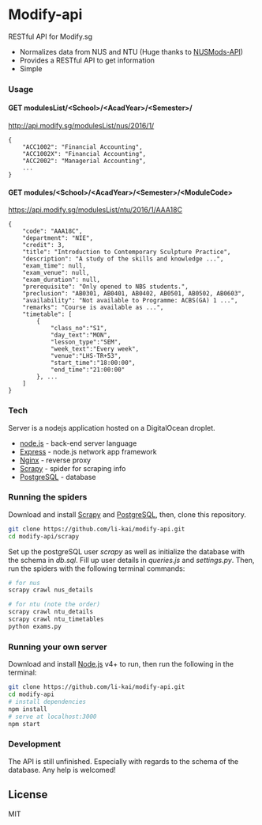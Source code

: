 # Modify-api
RESTful API for Modify.sg

  - Normalizes data from NUS and NTU (Huge thanks to [NUSMods-API])
  - Provides a RESTful API to get information
  - Simple

### Usage
#### GET modulesList/&lt;School&gt;/&lt;AcadYear&gt;/&lt;Semester&gt;/

http://api.modify.sg/modulesList/nus/2016/1/

```
{
	"ACC1002": "Financial Accounting",
	"ACC1002X": "Financial Accounting",
	"ACC2002": "Managerial Accounting",
	...
}
```

#### GET modules/&lt;School&gt;/&lt;AcadYear&gt;/&lt;Semester&gt;/&lt;ModuleCode&gt;

https://api.modify.sg/modulesList/ntu/2016/1/AAA18C

```
{
    "code": "AAA18C",
    "department": "NIE",
    "credit": 3,
    "title": "Introduction to Contemporary Sculpture Practice",
    "description": "A study of the skills and knowledge ...",
    "exam_time": null,
    "exam_venue": null,
    "exam_duration": null,
    "prerequisite": "Only opened to NBS students.",
    "preclusion": "AB0301, AB0401, AB0402, AB0501, AB0502, AB0603",
    "availability": "Not available to Programme: ACBS(GA) 1 ...",
    "remarks": "Course is available as ...",
    "timetable": [
        {
            "class_no":"S1",
            "day_text":"MON",
            "lesson_type":"SEM",
            "week_text":"Every week",
            "venue":"LHS-TR+53",
            "start_time":"18:00:00",
            "end_time":"21:00:00"
        }, ...
    ]
}
```

### Tech
Server is a nodejs application hosted on a DigitalOcean droplet.
* [node.js] - back-end server language
* [Express] - node.js network app framework
* [Nginx] - reverse proxy
* [Scrapy] - spider for scraping info
* [PostgreSQL] - database


### Running the spiders
Download and install [Scrapy](http://doc.scrapy.org/en/latest/intro/install.html) and [PostgreSQL](https://wiki.postgresql.org/wiki/Detailed_installation_guides), then, clone this repository.
```sh
git clone https://github.com/li-kai/modify-api.git
cd modify-api/scrapy
```
Set up the postgreSQL user *scrapy* as well as initialize the database with the schema in *db.sql*. Fill up user details in *queries.js* and *settings.py*. Then, run the spiders with the following terminal commands:
```sh
# for nus
scrapy crawl nus_details

# for ntu (note the order)
scrapy crawl ntu_details
scrapy crawl ntu_timetables
python exams.py
```

### Running your own server
Download and install [Node.js](https://docs.npmjs.com/getting-started/installing-node) v4+ to run, then run the following in the terminal:
```sh
git clone https://github.com/li-kai/modify-api.git
cd modify-api
# install dependencies
npm install
# serve at localhost:3000
npm start
```

### Development
The API is still unfinished. Especially with regards to the schema of the database.
Any help is welcomed!


License
----

MIT


[//]: # (These are reference links used in the body of this note and get stripped out when the markdown processor does its job. There is no need to format nicely because it shouldn't be seen. Thanks SO - http://stackoverflow.com/questions/4823468/store-comments-in-markdown-syntax)


   [NUSMods-API]: <https://github.com/nusmodifications/nusmods-api>
   [node.js]: <http://nodejs.org>
   [Nginx]: <https://www.nginx.com/>
   [Scrapy]: <http://scrapy.org/>
   [PostgreSQL]: <https://www.postgresql.org/>
   [express]: <http://expressjs.com>
